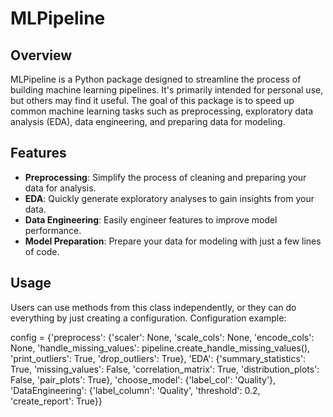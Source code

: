 # MLPipeline

## Overview
MLPipeline is a Python package designed to streamline the process of building machine learning pipelines. It's primarily intended for personal use, but others may find it useful. The goal of this package is to speed up common machine learning tasks such as preprocessing, exploratory data analysis (EDA), data engineering, and preparing data for modeling.

## Features
- **Preprocessing**: Simplify the process of cleaning and preparing your data for analysis.
- **EDA**: Quickly generate exploratory analyses to gain insights from your data.
- **Data Engineering**: Easily engineer features to improve model performance.
- **Model Preparation**: Prepare your data for modeling with just a few lines of code.

## Usage
Users can use methods from this class independently, or they can do everything by just creating a configuration.
Configuration example:

config = {'preprocess': {'scaler': None,
  'scale_cols': None,
  'encode_cols': None,
  'handle_missing_values': pipeline.create_handle_missing_values(),
  'print_outliers': True,
  'drop_outliers': True},
 'EDA': {'summary_statistics': True,
  'missing_values': False,
  'correlation_matrix': True,
  'distribution_plots': False,
  'pair_plots': True},
 'choose_model': {'label_col': 'Quality'},
 'DataEngineering': {'label_column': 'Quality',
  'threshold': 0.2,
  'create_report': True}}

